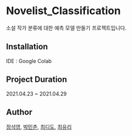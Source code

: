 # Novelist_Classification
소설 작가 분류에 대한 예측 모델 만들기 프로젝트입니다.

## Installation
IDE : Google Colab<br>

## Project Duration
2021.04.23 ~ 2021.04.29

## Author
[정석영](https://github.com/jsy242), [박민춘](https://github.com/sprical408), [최디도](https://github.com/TitusChoi), [최유리](https://github.com/yuls12)
